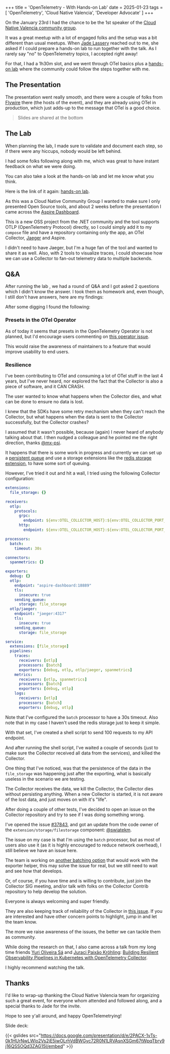 +++
title = 'OpenTelemetry - With Hands-on Lab'
date = 2025-01-23
tags = [
    'OpenTelemetry',
    'Cloud Native Valencia',
    'Developer Advocate'
]
+++

On the January 23rd I had the chance to be the 1st speaker of the
[Cloud Native Valencia community group][1].

It was a great meetup with a lot of engaged folks and the setup was
a bit different than usual meetups. When [Jade Lassery][2] reached
out to me, she asked if I could prepare a hands-on lab to run together
with the talk. As I rarely say "no" to OpenTelemetry topics, I
accepted right away!

For that, I had a 1h30m slot, and we went through OTel basics plus
a [hands-on lab][3] where the community could follow the steps
together with me.

## The Presentation

The presentation went really smooth, and there were a couple of folks from
[Flywire][4] there (the hosts of the event), and they are already using OTel
in production, which just adds-up to the message that OTel is a good choice.

> Slides are shared at the bottom

## The Lab

When planning the lab, I made sure to validate and document each step, so
if there were any hiccups, nobody would be left behind.

I had some folks following along with me, which was great to have instant
feedback on what we were doing.

You can also take a look at the hands-on lab and let me know what you think.

Here is the link of it again: [hands-on lab][3].

As this was a Cloud Native Community Group I wanted to make sure I only
presented Open Source tools, and about 2 weeks before the presentation I
came across the [Aspire Dashboard][5].

This is a new OSS project from the .NET community and the tool supports
OTLP (OpenTelemetry Protocol) directly, so I could simply add it to my
`compose` file and have a repository containing only the app, an OTel
Collector, [Jaeger][6] and Aspire.

I didn't need to have Jaeger, but I'm a huge fan of the tool and wanted
to share it as well. Also, with 2 tools to visualize traces, I could
showcase how we can use a Collector to fan-out telemetry data to multiple
backends.

## Q&A

After running the lab , we had a round of Q&A and I got asked 2 questions
which I didn't know the answer. I took them as homework and, even though,
I still don't have answers, here are my findings:

After some digging I found the following:

### Presets in the OTel Operator

As of today it seems that presets in the OpenTelemetry Operator is not
planned, but I'd encourage users commenting on [this operator issue][7].

This would raise the awareness of maintainers to a feature that would improve
usability to end users.

### Resilience

I've been contributing to OTel and consuming a lot of OTel stuff in the last
4 years, but I've never heard, nor explored the fact that the Collector is
also a piece of software, and it CAN CRASH.

The user wanted to know what happens when the Collector dies, and what can be
done to ensure no data is lost.

I knew that the SDKs have some retry mechanism when they can't reach the Collector,
but what happens when the data is sent to the Collector successfully, but the
Collector crashes?

I assumed that it wasn't possible, because (again) I never heard of anybody
talking about that. I then nudged a colleague and he pointed me the right
direction, thanks [@mx-psi](https://github.com/mx-psi).

It happens that there is some work in progress and currently we can set up
a [persistent queue][8] and use a storage extensions like the
[redis storage extension][9], to have some sort of queuing.

However, I've tried it out and hit a wall, I tried using the following
Collector configuration:

```yaml
extensions:
  file_storage: {}

receivers:
  otlp:
    protocols:
      grpc:
        endpoint: ${env:OTEL_COLLECTOR_HOST}:${env:OTEL_COLLECTOR_PORT_GRPC}
      http:
        endpoint: ${env:OTEL_COLLECTOR_HOST}:${env:OTEL_COLLECTOR_PORT_HTTP}

processors:
  batch:
    timeout: 30s

connectors:
  spanmetrics: {}

exporters:
  debug: {}
  otlp:
    endpoint: "aspire-dashboard:18889"
    tls:
      insecure: true
    sending_queue:
      storage: file_storage
  otlp/jaeger:
    endpoint: "jaeger:4317"
    tls:
      insecure: true
    sending_queue:
      storage: file_storage

service:
  extensions: [file_storage]
  pipelines:
    traces:
      receivers: [otlp]
      processors: [batch]
      exporters: [debug, otlp, otlp/jaeger, spanmetrics]
    metrics:
      receivers: [otlp, spanmetrics]
      processors: [batch]
      exporters: [debug, otlp]
    logs:
      receivers: [otlp]
      processors: [batch]
      exporters: [debug, otlp]
```

Note that I've configured the `batch` processor to have a 30s timeout.
Also note that in my case I haven't used the redis storage just to
keep it simple.

With that set, I've created a shell script to send 100 requests to my API
endpoint.

And after running the shell script, I've waited a couple of seconds
(just to make sure the Collector received all data from the services),
and killed the Collector.

One thing that I've noticed, was that the persistence of the data in the
`file_storage` was happening just after the exporting, what is basically
useless in the scenario we are testing.

The Collector receives the data, we kill the Collector, the Collector
dies without persisting anything. When a new Collector is started, it is
not aware of the lost data, and just moves on with it's "life".

After doing a couple of other tests, I've decided to open an issue on the
Collector repository and try to see if I was doing something wrong.

I've opened the issue [#37843][10], and got an update from the code
owner of the `extension/storage/filestorage` component: [@swiatekm][11].

The issue on my case is that I'm using the `batch` processor, but as most
of users also use it (as it is highly encouraged to reduce network overhead),
I still believe we have an issue here.

The team is working on [another batching option][12] that would work with the
exporter helper, this may solve the issue for real, but we still need to
wait and see how that develops.

Or, of course, if you have time and is willing to contribute, just join
the Collector SIG meeting, and/or talk with folks on the Collector
Contrib repository to help develop the solution.

Everyone is always welcoming and super friendly.

They are also keeping track of reliability of the Collector in [this issue][13].
If you are interested and have other concern points to highlight, jump in and
let the team know.

The more we raise awareness of the issues, the better we can tackle them
as community.

While doing the research on that, I also came across a talk from my long time
friends [Yuri Oliveira Sá][14] and [Juraci Paixão Kröhling][15]:
[Building Resilient Observability Pipelines in Kubernetes with OpenTelemetry Collector][16].

I highly recommend watching the talk.

## Thanks

I'd like to wrap-up thanking the Cloud Native Valencia team for organizing
such a great event, for everyone whom attended and followed along, and a
special thanks to Jade for the invite.

Hope to see y'all around, and happy OpenTelemetrying!

Slide deck:

{{< gslides src="https://docs.google.com/presentation/d/e/2PACX-1vTs-0k1HUrNwLWlo2Vs2jE5iwOLrhVdBWGyc72R0N1LRVAsnXSGm67tWpqTbry9j16QSSOQd3ZAG15I/embed" >}}

[1]: https://www.meetup.com/cloud-native-valencia/events/305180946
[2]: https://www.linkedin.com/in/jadelassery/
[3]: https://github.com/julianocosta89/otel-lab
[4]: https://www.flywire.com/
[5]: https://aspiredashboard.com/
[6]: https://www.jaegertracing.io/
[7]: https://github.com/open-telemetry/opentelemetry-operator/issues/1477
[8]: https://github.com/open-telemetry/opentelemetry-collector/tree/main/exporter/exporterhelper#persistent-queue
[9]: https://github.com/open-telemetry/opentelemetry-collector-contrib/tree/main/extension/storage/redisstorageextension
[10]: https://github.com/open-telemetry/opentelemetry-collector-contrib/issues/37843
[11]: https://github.com/swiatekm
[12]: https://github.com/open-telemetry/opentelemetry-collector/issues/8122
[13]: https://github.com/open-telemetry/opentelemetry-collector/issues/7460
[14]: https://www.linkedin.com/in/yurioliveirasa/
[15]: https://www.linkedin.com/in/jpkroehling/
[16]: https://www.youtube.com/watch?v=S1K26-2wG8w
